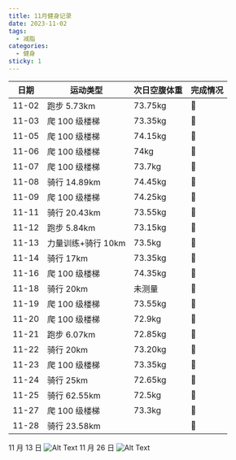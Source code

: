 ```yaml
---
title: 11月健身记录
date: 2023-11-02
tags:
  - 减脂
categories:
  - 健身
sticky: 1
---
```


| 日期  | 运动类型           | 次日空腹体重 | 完成情况 |
| ----- | ------------------ | ------------ | -------- |
| 11-02 | 跑步 5.73km        | 73.75kg      | :100:    |
| 11-03 | 爬 100 级楼梯      | 73.35kg      | :100:    |
| 11-05 | 爬 100 级楼梯      | 74.15kg      | :100:    |
| 11-06 | 爬 100 级楼梯      | 74kg         | :100:    |
| 11-07 | 爬 100 级楼梯      | 73.7kg       | :100:    |
| 11-08 | 骑行 14.89km       | 74.45kg      | :100:    |
| 11-09 | 爬 100 级楼梯      | 74.25kg      | :100:    |
| 11-11 | 骑行 20.43km       | 73.55kg      | :100:    |
| 11-12 | 跑步 5.84km        | 73.15kg      | :100:    |
| 11-13 | 力量训练+骑行 10km | 73.5kg       | :100:    |
| 11-14 | 骑行 17km          | 73.35kg      | :100:    |
| 11-16 | 爬 100 级楼梯      | 74.35kg      | :100:    |
| 11-18 | 骑行 20km          | 未测量       | :100:    |
| 11-19 | 爬 100 级楼梯      | 73.55kg      | :100:    |
| 11-20 | 爬 100 级楼梯      | 72.9kg       | :100:    |
| 11-21 | 跑步 6.07km        | 72.85kg      | :100:    |
| 11-22 | 骑行 20km          | 73.20kg      | :100:    |
| 11-23 | 爬 100 级楼梯      | 73.35kg      | :100:    |
| 11-24 | 骑行 25km          | 72.65kg      | :100:    |
| 11-25 | 骑行 62.55km       | 72.5kg       | :100:    |
| 11-27 | 爬 100 级楼梯      | 73.3kg       | :100:    |
| 11-28 | 骑行 23.58km       |              | :100:    |

11 月 13 日
![Alt Text](https://www.ohpooh.space/%E5%81%A5%E8%BA%AB%2F%E8%AE%AD%E8%AE%B0%2F20231113.jpg)
11 月 26 日
![Alt Text](https://www.ohpooh.space/%E5%81%A5%E8%BA%AB%2F%E9%AA%91%E8%A1%8C%2F20231125.jpg)
